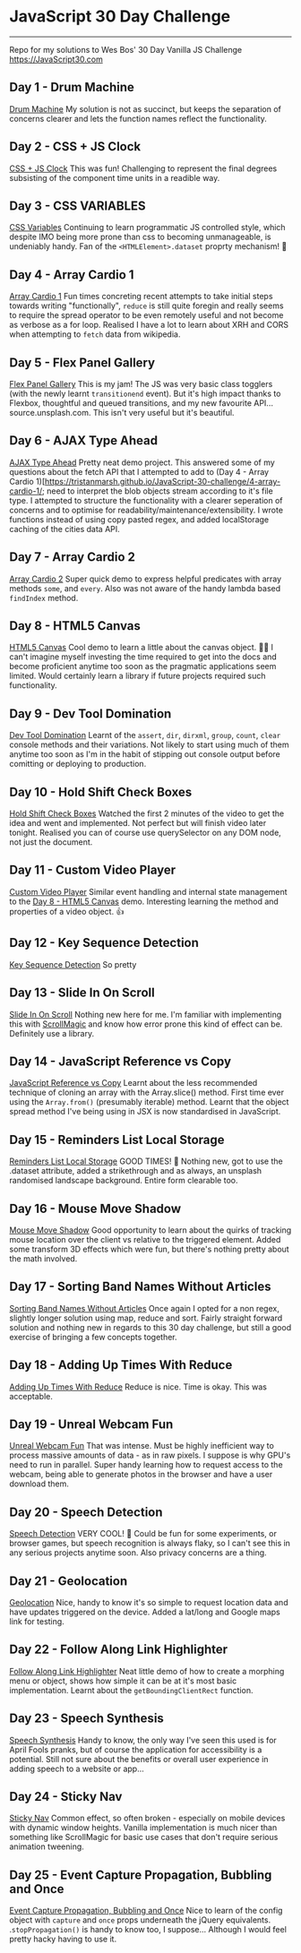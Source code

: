 # JavaScript 30 Day Challenge
---
Repo for my solutions to Wes Bos' 30 Day Vanilla JS Challenge https://JavaScript30.com

## Day 1 - Drum Machine
[Drum Machine](https://tristanmarsh.github.io/JavaScript-30-challenge/1-drum-machine/)
My solution is not as succinct, but keeps the separation of concerns clearer and lets the function names reflect the functionality.

## Day 2 - CSS + JS Clock
[CSS + JS Clock](https://tristanmarsh.github.io/JavaScript-30-challenge/2-clock/)
This was fun! Challenging to represent the final degrees subsisting of the component time units in a readible way.

## Day 3 - CSS VARIABLES
[CSS Variables](https://tristanmarsh.github.io/JavaScript-30-challenge/3-css-variables/)
Continuing to learn programmatic JS controlled style, which despite IMO being more prone than css to becoming unmanageable, is undeniably handy. Fan of the `<HTMLElement>.dataset` proprty mechanism! 👏

## Day 4 - Array Cardio 1
[Array Cardio 1](https://tristanmarsh.github.io/JavaScript-30-challenge/4-array-cardio-1/)
Fun times concreting recent attempts to take initial steps towards writing "functionally", `reduce` is still quite foregin and really seems to require the spread operator to be even remotely useful and not become as verbose as a for loop. Realised I have a lot to learn about XRH and CORS when attempting to `fetch` data from wikipedia.

## Day 5 - Flex Panel Gallery
[Flex Panel Gallery](https://tristanmarsh.github.io/JavaScript-30-challenge/5-flex-panel-gallery/)
This is my jam! The JS was very basic class togglers (with the newly learnt `transitionend` event). But it's high impact thanks to Flexbox, thoughtful and queued transitions, and my new favourite API...  source.unsplash.com. This isn't very useful but it's beautiful.

## Day 6 - AJAX Type Ahead
[AJAX Type Ahead](https://tristanmarsh.github.io/JavaScript-30-challenge/6-type-ahead/)
Pretty neat demo project. This answered some of my questions about the fetch API that I attempted to add to (Day 4 - Array Cardio 1)[https://tristanmarsh.github.io/JavaScript-30-challenge/4-array-cardio-1/; need to interpret the blob objects stream according to it's file type. I attempted to structure the functionality with a clearer seperation of concerns and to optimise for readability/maintenance/extensibility. I wrote functions instead of using copy pasted regex, and added localStorage caching of the cities data API.

## Day 7 - Array Cardio 2
[Array Cardio 2](https://tristanmarsh.github.io/JavaScript-30-challenge/7-array-cardio-2/)
Super quick demo to express helpful predicates with array methods `some`, and `every`. Also was not aware of the handy lambda based `findIndex` method.

## Day 8 - HTML5 Canvas
[HTML5 Canvas](https://tristanmarsh.github.io/JavaScript-30-challenge/8-html5-canvas/)
Cool demo to learn a little about the canvas object. 👨‍🎨 I can't imagine myself investing the time required to get into the docs and become proficient anytime too soon as the pragmatic applications seem limited. Would certainly learn a library if future projects required such functionality.

## Day 9 - Dev Tool Domination
[Dev Tool Domination](https://tristanmarsh.github.io/JavaScript-30-challenge/9-dev-tool-domination/)
Learnt of the `assert`, `dir`, `dirxml`, `group`, `count`, `clear` console methods and their variations. Not likely to start using much of them anytime too soon as I'm in the habit of stipping out console output before comitting or deploying to production.

## Day 10 - Hold Shift Check Boxes
[Hold Shift Check Boxes](https://tristanmarsh.github.io/JavaScript-30-challenge/10-hold-shift-check-boxes/)
Watched the first 2 minutes of the video to get the idea and went and implemented. Not perfect but will finish video later tonight. Realised you can of course use querySelector on any DOM node, not just the document.

## Day 11 - Custom Video Player
[Custom Video Player](https://tristanmarsh.github.io/JavaScript-30-challenge/11-custom-video-player/)
Similar event handling and internal state management to the [Day 8 - HTML5 Canvas](https://tristanmarsh.github.io/JavaScript-30-challenge/8-html5-canvas/) demo. Interesting learning the method and properties of a video object. 👍


## Day 12 - Key Sequence Detection
[Key Sequence Detection](https://tristanmarsh.github.io/JavaScript-30-challenge/12-key-sequence-detection/)
So pretty

## Day 13 - Slide In On Scroll
[Slide In On Scroll](https://tristanmarsh.github.io/JavaScript-30-challenge/13-slide-in-on-scroll/)
Nothing new here for me. I'm familiar with implementing this with [ScrollMagic](https://github.com/janpaepke/ScrollMagic) and know how error prone this kind of effect can be. Definitely use a library.

## Day 14 - JavaScript Reference vs Copy
[JavaScript Reference vs Copy](https://tristanmarsh.github.io/JavaScript-30-challenge/14-javascript-reference-vs-copy/)
Learnt about the less recommended technique of cloning an array with the Array.slice() method. First time ever using the `Array.from()` (presumably iterable) method. Learnt that the object spread method I've being using in JSX is now standardised in JavaScript.

## Day 15 - Reminders List Local Storage
[Reminders List Local Storage](https://tristanmarsh.github.io/JavaScript-30-challenge/15-reminders-list-local-storage/)
GOOD TIMES! 🌮 Nothing new, got to use the <element>.dataset attribute, added a strikethrough and as always, an unsplash randomised landscape background. Entire form clearable too.

## Day 16 - Mouse Move Shadow
[Mouse Move Shadow](https://tristanmarsh.github.io/JavaScript-30-challenge/16-mouse-move-shadow/)
Good opportunity to learn about the quirks of tracking mouse location over the client vs relative to the triggered element. Added some transform 3D effects which were fun, but there's nothing pretty about the math involved.

## Day 17 - Sorting Band Names Without Articles
[Sorting Band Names Without Articles](https://tristanmarsh.github.io/JavaScript-30-challenge/17-sort-without-articles/)
Once again I opted for a non regex, slightly longer solution using map, reduce and sort. Fairly straight forward solution and nothing new in regards to this 30 day challenge, but still a good exercise of bringing a few concepts together.

## Day 18 - Adding Up Times With Reduce
[Adding Up Times With Reduce](https://tristanmarsh.github.io/JavaScript-30-challenge/18-adding-up-times-with-reduce/)
Reduce is nice. Time is okay. This was acceptable.

## Day 19 - Unreal Webcam Fun
[Unreal Webcam Fun](https://tristanmarsh.github.io/JavaScript-30-challenge/19-unreal-webcam-fun/)
That was intense. Must be highly inefficient way to process massive amounts of data - as in raw pixels. I suppose is why GPU's need to run in parallel. Super handy learning how to request access to the webcam, being able to generate photos in the browser and have a user download them.

## Day 20 - Speech Detection
[Speech Detection](https://tristanmarsh.github.io/JavaScript-30-challenge/20-speech-detection/)
VERY COOL! 👏 Could be fun for some experiments, or browser games, but speech recognition is always flaky, so I can't see this in any serious projects anytime soon. Also privacy concerns are a thing.

## Day 21 - Geolocation
[Geolocation](https://tristanmarsh.github.io/JavaScript-30-challenge/21-geolocation/)
Nice, handy to know it's so simple to request location data and have updates triggered on the device. Added a lat/long and Google maps link for testing.

## Day 22 - Follow Along Link Highlighter
[Follow Along Link Highlighter](https://tristanmarsh.github.io/JavaScript-30-challenge/22-follow-along-link-highlighter/)
Neat little demo of how to create a morphing menu or object, shows how simple it can be at it's most basic implementation. Learnt about the `getBoundingClientRect` function.

## Day 23 - Speech Synthesis
[Speech Synthesis](https://tristanmarsh.github.io/JavaScript-30-challenge/23-speech-synthesis/)
Handy to know, the only way I've seen this used is for April Fools pranks, but of course the application for accessibility is a potential. Still not sure about the benefits or overall user experience in adding speech to a website or app...

## Day 24 - Sticky Nav
[Sticky Nav](https://tristanmarsh.github.io/JavaScript-30-challenge/24-sticky-nav/)
Common effect, so often broken - especially on mobile devices with dynamic window heights. Vanilla implementation is much nicer than something like ScrollMagic for basic use cases that don't require serious animation tweening.

## Day 25 - Event Capture Propagation, Bubbling and Once
[Event Capture Propagation, Bubbling and Once](https://tristanmarsh.github.io/JavaScript-30-challenge/24-sticky-nav/)
Nice to learn of the config object with `capture` and `once` props underneath the jQuery equivalents. <MouseEvent>.`stopPropagation()` is handy to know too, I suppose... Although I would feel pretty hacky having to use it.
